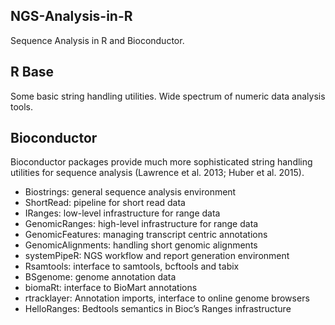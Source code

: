 ## NGS-Analysis-in-R
Sequence Analysis in R and Bioconductor.

## R Base

Some basic string handling utilities. Wide spectrum of numeric data analysis tools.

## Bioconductor

Bioconductor packages provide much more sophisticated string handling utilities for sequence analysis (Lawrence et al. 2013; Huber et al. 2015).

* Biostrings: general sequence analysis environment
* ShortRead: pipeline for short read data
* IRanges: low-level infrastructure for range data
* GenomicRanges: high-level infrastructure for range data
* GenomicFeatures: managing transcript centric annotations
* GenomicAlignments: handling short genomic alignments
* systemPipeR: NGS workflow and report generation environment
* Rsamtools: interface to samtools, bcftools and tabix
* BSgenome: genome annotation data
* biomaRt: interface to BioMart annotations
* rtracklayer: Annotation imports, interface to online genome browsers
* HelloRanges: Bedtools semantics in Bioc’s Ranges infrastructure

